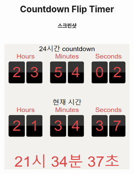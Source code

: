 # <center>Countdown Flip Timer</center>

### <center>스크린샷</center>
</br>
<p align="center"> 
<img src="./screenshot_gif.gif" width="400" height="400" />
</p>